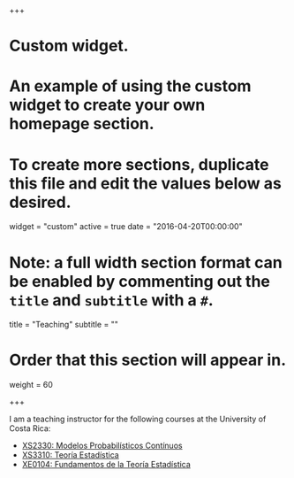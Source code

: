 +++
# Custom widget.
# An example of using the custom widget to create your own homepage section.
# To create more sections, duplicate this file and edit the values below as desired.
widget = "custom"
active = true
date = "2016-04-20T00:00:00"

# Note: a full width section format can be enabled by commenting out the `title` and `subtitle` with a `#`.
title = "Teaching"
subtitle = ""

# Order that this section will appear in.
weight = 60

+++

I am a teaching instructor for the following courses at the University of Costa Rica:

- [XS2330: Modelos Probabilísticos Contínuos](http://www.estadistica.ucr.ac.cr/contenido/programas/II%20Ciclo%202017/Programa%20XS-2330.pdf)
- [XS3310: Teoría Estadística](http://www.estadistica.ucr.ac.cr/contenido/programas/II%20Ciclo%202017/)
- [XE0104: Fundamentos de la Teoría Estadística](http://www.estadistica.ucr.ac.cr/contenido/programas/Servicio%20II%20Ciclo/Programa%20XS-0100.pdf)